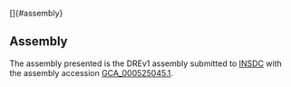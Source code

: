 []{#assembly}

Assembly
--------

The assembly presented is the DREv1 assembly submitted to
[INSDC](http://www.insdc.org) with the assembly accession
[GCA\_000525045.1](http://www.ebi.ac.uk/ena/data/view/GCA_000525045.1).
